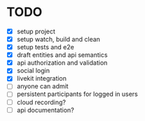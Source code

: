 # TODO

- [x] setup project
- [x] setup watch, build and clean
- [x] setup tests and e2e
- [x] draft entities and api semantics
- [x] api authorization and validation
- [x] social login
- [x] livekit integration
- [ ] anyone can admit
- [ ] persistent participants for logged in users
- [ ] cloud recording?
- [ ] api documentation?
